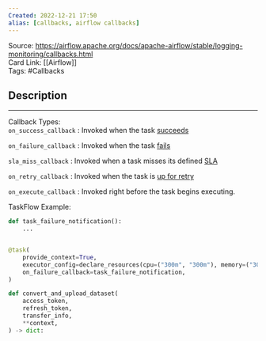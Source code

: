 ```yaml
---
Created: 2022-12-21 17:50
alias: [callbacks, airflow callbacks]
---
```


Source: <https://airflow.apache.org/docs/apache-airflow/stable/logging-monitoring/callbacks.html>  
Card Link: [[Airflow]]  
Tags: #Callbacks

## Description
---

Callback Types:  
`on_success_callback`  : Invoked when the task [succeeds](https://airflow.apache.org/docs/apache-airflow/stable/concepts/tasks.html#concepts-task-instances)

`on_failure_callback` : Invoked when the task [fails](https://airflow.apache.org/docs/apache-airflow/stable/concepts/tasks.html#concepts-task-instances)

`sla_miss_callback` : Invoked when a task misses its defined [SLA](https://airflow.apache.org/docs/apache-airflow/stable/concepts/tasks.html#concepts-slas)

`on_retry_callback` : Invoked when the task is [up for retry](https://airflow.apache.org/docs/apache-airflow/stable/concepts/tasks.html#concepts-task-instances)

`on_execute_callback` : Invoked right before the task begins executing.

TaskFlow Example:

```python
def task_failure_notification():
	...


@task(
	provide_context=True,
	executor_config=declare_resources(cpu=("300m", "300m"), memory=("300Mi", "600Mi")),
	on_failure_callback=task_failure_notification,
)

def convert_and_upload_dataset(
	access_token,
	refresh_token,
	transfer_info,
	**context,
) -> dict:
```